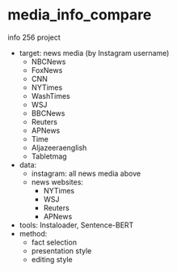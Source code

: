 # media_info_compare
info 256 project
- target: news media (by Instagram username)
  - NBCNews
  - FoxNews
  - CNN
  - NYTimes
  - WashTimes
  - WSJ
  - BBCNews
  - Reuters
  - APNews
  - Time
  - Aljazeeraenglish
  - Tabletmag
- data:
  - instagram: all news media above
  - news websites:
    - NYTimes
    - WSJ
    - Reuters
    - APNews
- tools: Instaloader, Sentence-BERT
- method:
  - fact selection
  - presentation style
  - editing style
